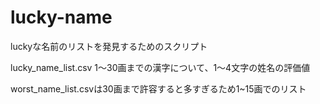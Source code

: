 # lucky-name



luckyな名前のリストを発見するためのスクリプト

lucky_name_list.csv
1～30画までの漢字について、1～4文字の姓名の評価値

worst_name_list.csvは30画まで許容すると多すぎるため1~15画でのリスト
